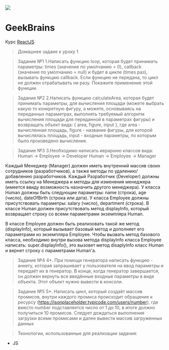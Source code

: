 <a href="https://geekbrains.ru/"><img src="https://pbs.twimg.com/profile_images/890184585769885697/CY2mUvB6_400x400.jpg" class="ws-chat-logo-img"></a>
# GeekBrains

Курс <a href="https://geekbrains.ru/courses/119">ReactJS</a>
>Домашнее задаие к уроку 1

> Задание №1
1.Написать функцию loop, которая будет принимать параметры: times (значение по умолчанию = 0), callback (значение по умолчанию = null) и будет в цикле (times раз), вызывать функцию callback. Если функцию не передана, то цикл не должен отрабатывать ни разу. Покажите применение этой функции.

> Задание №2
2.Написать функцию calculateArea, которая будет принимать параметры, для вычисления площади (можете выбрать какую то конкретную фигуру, а можете, основываясь на переданных параметрах, выполнять требуемый алгоритм вычисления площади для переданной в параметрах фигуры) и возвращать объект вида: { area, figure, input }, где area - вычисленная площадь, figure - название фигуры, для которой вычислялась площадь, input - входные параметры, по которым было произведено вычисление.

> Задание №3
3.Необходимо написать иерархию классов вида:
Human -> Employee -> Developer
Human -> Employee -> Manager

Каждый Менеджер (Manager) должен иметь внутренний массив своих сотрудников (разработчиков), а также методы по удалению/добавлению разработчиков.
Каждый Разработчик (Developer) должны иметь ссылку на Менеджера и методы для изменения менеджера (имеется ввиду возможность назначить другого менеджера).
У класса Human должны быть следующие параметры: name (строка), age (число), dateOfBirth (строка или дата). У класса Employee должны присутствовать параметры: salary (число), department (строка).
В классе Human должен присутствовать метод displayInfo, который возвращает строку со всеми параметрами экземпляра Human.

В классе Employee должен быть реализовать такой же метод (displayInfo), который вызывает базовый метод и дополняет его параметрами из экземпляра Employee.
Чтобы вызвать метод базового класса, необходимо внутри вызова метода displayInfo класса Employee написать: super.displayInfo(), это вызовет метод disaplyInfo класс Human и вернет строку с параметрами Human'a.

> Задание №4
4*. При помощи генератора написать функцию - анкету, которая запрашивает у пользователя на ввод параметры и передаёт их в генератор. В конце, когда генератор завершается, он должен вернуть все введённые входные параметры в виде объекта.
Этот объект нужно вывести в консоли.

> Задание №5
5*. Написать цикл, который создаёт массив промисов, внутри каждого промиса происходит обращение к ресурсу (https://jsonplaceholder.typicode.com/users/number), где вместо number подставляется число от 1 до 10, в итоге должно получиться 10 промисов.
Следует дождаться выполнения загрузки всеми промисами и далее вывести массив загруженных данных


> Технологии, использованные для реализации задания:

- JS
